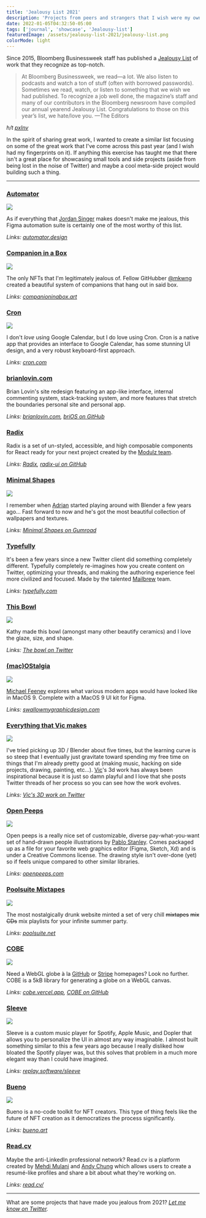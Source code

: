 ```yaml
---
title: 'Jealousy List 2021'
description: 'Projects from peers and strangers that I wish were my own'
date: 2022-01-05T04:32:50-05:00
tags: ['journal', 'showcase', 'Jealousy-list']
featuredImage: /assets/jealousy-list-2021/jealousy-list.png
colorMode: light
---
```


Since 2015, Bloomberg Businessweek staff has published a [Jealousy List](https://www.bloomberg.com/features/2021-jealousy-list/) of work that they recognize as top-notch.

> At Bloomberg Businessweek, we read—a lot. We also listen to podcasts and watch a ton of stuff (often with borrowed passwords). Sometimes we read, watch, or listen to something that we wish we had published. To recognize a job well done, the magazine’s staff and many of our contributors in the Bloomberg newsroom have compiled our annual yearend Jealousy List. Congratulations to those on this year’s list, we hate/love you. —The Editors

_h/t [pxlnv](https://pxlnv.com/linklog/jealousy-list-2021/)_

In the spirit of sharing great work, I wanted to create a similar list focusing on some of the great work that I've come across this past year (and I wish had my fingerprints on it). If anything this exercise has taught me that there isn't a great place for showcasing small tools and side projects (aside from being lost in the noise of Twitter) and maybe a cool meta-side project would building such a thing.

---

### [Automator](https://automator.design)

![](/assets/jealousy-list-2021/automator.png)

As if everything that [Jordan Singer](https://ibuildmyideas.com) makes doesn't make me jealous, this Figma automation suite is certainly one of the most worthy of this list.

_Links: [automator.design](https://automator.design)_

### [Companion in a Box](https://www.companioninabox.art)

![](/assets/jealousy-list-2021/ciab.png)

The only NFTs that I'm legitimately jealous of. Fellow GitHubber [@mkwng](https://twitter.com/mkwng) created a beautiful system of companions that hang out in said box.

_Links: [companioninabox.art](https://www.companioninabox.art)_

### [Cron](https://cron.com)

![](/assets/jealousy-list-2021/cron.png)

I don't _love_ using Google Calendar, but I do love using Cron. Cron is a native app that provides an interface to Google Calendar, has some stunning UI design, and a very robust keyboard-first approach.

_Links: [cron.com](https://cron.com)_

### [brianlovin.com](https://brianlovin.com)

Brian Lovin's site redesign featuring an app-like interface, internal commenting system, stack-tracking system, and more features that stretch the boundaries personal site and personal app.

_Links: [brianlovin.com](https://brianlovin.com), [briOS on GitHub](https://github.com/brianlovin/brios)_

### [Radix](https://radix-ui.com)

Radix is a set of un-styled, accessible, and high composable components for React ready for your next project created by the [Modulz team](https://modulz.app).

_Links: [Radix](https://radix-ui.com), [radix-ui on GitHub](https://github.com/modulz/radix-ui)_

### [Minimal Shapes](https://adrianmg.gumroad.com/)

![](/assets/jealousy-list-2021/minimalshapes.png)

I remember when [Adrian](https://twitter.com/adrianmg) started playing around with Blender a few years ago... Fast forward to now and he's got the most beautiful collection of wallpapers and textures.

_Links: [Minimal Shapes on Gumroad](https://adrianmg.gumroad.com/)_

### [Typefully](https://typefully.com)

It's been a few years since a new Twitter client did something completely different. Typefully completely re-imagines how you create content on Twitter, optimizing your threads, and making the authoring experience feel more civilized and focused. Made by the talented [Mailbrew](https://mailbrew.com) team.

_Links: [typefully.com](https://typefully.com)_

### [This Bowl](https://twitter.com/pifafu/status/1468316497940410368)

![](/assets/jealousy-list-2021/thisbowl.jpg)

Kathy made this bowl (amongst many other beautify ceramics) and I love the glaze, size, and shape.

_Links: [The bowl on Twitter](https://twitter.com/pifafu/status/1468316497940410368)_

### [(mac)OStalgia](https://swallowmygraphicdesign.com/project/macostalgia)

![](/assets/jealousy-list-2021/ostalgia.png)

[Michael Feeney](https://swallowmygraphicdesign.com) explores what various modern apps would have looked like in MacOS 9. Complete with a MacOS 9 UI kit for Figma.

_Links: [swallowmygraphicdesign.com](https://swallowmygraphicdesign.com/project/macostalgia)_

### [Everything that Vic makes](https://twitter.com/killnicole/status/1467898441053483009)

![](/assets/jealousy-list-2021/vic.jpg)

I've tried picking up 3D / Blender about five times, but the learning curve is so steep that I eventually just gravitate toward spending my free time on things that I'm already pretty good at (making music, hacking on side projects, drawing, painting, etc...). [Vic](https://twitter.com/killnicole)'s 3d work has always been inspirational because it is just so damn playful and I love that she posts Twitter threads of her process so you can see how the work evolves.

_Links: [Vic's 3D work on Twitter](https://twitter.com/killnicole/status/1467898441053483009)_

### [Open Peeps](https://openpeeps.com)

![](/assets/jealousy-list-2021/openpeeps.png)

Open peeps is a really nice set of customizable, diverse pay-what-you-want set of hand-drawn people illustrations by [Pablo Stanley](https://blush.design). Comes packaged up as a file for your favorite web graphics editor (Figma, Sketch, Xd) and is under a Creative Commons license. The drawing style isn't over-done (yet) so if feels unique compared to other similar libraries.

_Links: [openpeeps.com](https://openpeeps.com)_

### [Poolsuite Mixtapes](https://poolsuite.net)

![](/assets/jealousy-list-2021/poolsuite.png)

The most nostalgically drunk website minted a set of very chill ~~mixtapes~~ ~~mix CDs~~ mix playlists for your infinite summer party.

_Links: [poolsuite.net](https://poolsuite.net)_

### [COBE](https://cobe.vercel.app)

![](/assets/jealousy-list-2021/cobe.png)

Need a WebGL globe à la [GitHub](https://github.com/home) or [Stripe](https://stripe.com/) homepages? Look no further. COBE is a 5kB library for generating a globe on a WebGL canvas.

_Links: [cobe.vercel.app](https://cobe.vercel.app), [COBE on GitHub](https://github.com/shuding/cobe)_

### [Sleeve](https://replay.software/sleeve)

![](/assets/jealousy-list-2021/sleeve.jpg)

Sleeve is a custom music player for Spotify, Apple Music, and Dopler that allows you to personalize the UI in almost any way imaginable. I almost built something similar to this a few years ago because I really disliked how bloated the Spotify player was, but this solves that problem in a much more elegant way than I could have imagined.

_Links: [replay.software/sleeve](https://replay.software/sleeve)_

### [Bueno](https://www.bueno.art)

![](/assets/jealousy-list-2021/bueno.png)

Bueno is a no-code toolkit for NFT creators. This type of thing feels like the future of NFT creation as it democratizes the process significantly.

_Links: [bueno.art](https://www.bueno.art)_

### [Read.cv](https://read.cv)

Maybe the anti-LinkedIn professional network? Read.cv is a platform created by [Mehdi Mulani](https://メディ.com) and [Andy Chung](https://twitter.com/_andychung) which allows users to create a resumé-like profiles and share a bit about what they're working on.

_Links: [read.cv/](https://read.cv/)_

---

What are some projects that have made you jealous from 2021? _[Let me know on Twitter](https://twitter.com/pmarsceill)._
